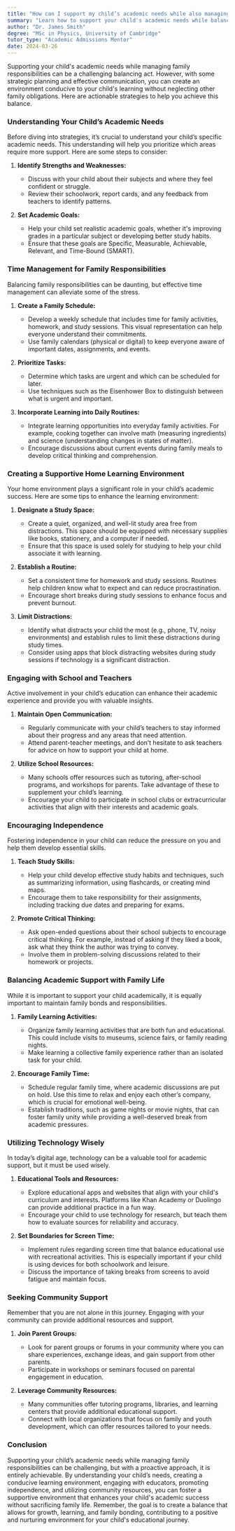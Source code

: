 ```yaml
---
title: "How can I support my child’s academic needs while also managing family responsibilities?"
summary: "Learn how to support your child's academic needs while balancing family responsibilities with effective planning and communication strategies."
author: "Dr. James Smith"
degree: "MSc in Physics, University of Cambridge"
tutor_type: "Academic Admissions Mentor"
date: 2024-03-26
---
```


Supporting your child's academic needs while managing family responsibilities can be a challenging balancing act. However, with some strategic planning and effective communication, you can create an environment conducive to your child's learning without neglecting other family obligations. Here are actionable strategies to help you achieve this balance.

### Understanding Your Child’s Academic Needs

Before diving into strategies, it’s crucial to understand your child’s specific academic needs. This understanding will help you prioritize which areas require more support. Here are some steps to consider:

1. **Identify Strengths and Weaknesses:**
   - Discuss with your child about their subjects and where they feel confident or struggle.
   - Review their schoolwork, report cards, and any feedback from teachers to identify patterns.

2. **Set Academic Goals:**
   - Help your child set realistic academic goals, whether it's improving grades in a particular subject or developing better study habits.
   - Ensure that these goals are Specific, Measurable, Achievable, Relevant, and Time-Bound (SMART).

### Time Management for Family Responsibilities

Balancing family responsibilities can be daunting, but effective time management can alleviate some of the stress.

1. **Create a Family Schedule:**
   - Develop a weekly schedule that includes time for family activities, homework, and study sessions. This visual representation can help everyone understand their commitments.
   - Use family calendars (physical or digital) to keep everyone aware of important dates, assignments, and events.

2. **Prioritize Tasks:**
   - Determine which tasks are urgent and which can be scheduled for later.
   - Use techniques such as the Eisenhower Box to distinguish between what is urgent and important.

3. **Incorporate Learning into Daily Routines:**
   - Integrate learning opportunities into everyday family activities. For example, cooking together can involve math (measuring ingredients) and science (understanding changes in states of matter).
   - Encourage discussions about current events during family meals to develop critical thinking and comprehension.

### Creating a Supportive Home Learning Environment

Your home environment plays a significant role in your child’s academic success. Here are some tips to enhance the learning environment:

1. **Designate a Study Space:**
   - Create a quiet, organized, and well-lit study area free from distractions. This space should be equipped with necessary supplies like books, stationery, and a computer if needed.
   - Ensure that this space is used solely for studying to help your child associate it with learning.

2. **Establish a Routine:**
   - Set a consistent time for homework and study sessions. Routines help children know what to expect and can reduce procrastination.
   - Encourage short breaks during study sessions to enhance focus and prevent burnout.

3. **Limit Distractions:**
   - Identify what distracts your child the most (e.g., phone, TV, noisy environments) and establish rules to limit these distractions during study times.
   - Consider using apps that block distracting websites during study sessions if technology is a significant distraction.

### Engaging with School and Teachers

Active involvement in your child’s education can enhance their academic experience and provide you with valuable insights.

1. **Maintain Open Communication:**
   - Regularly communicate with your child’s teachers to stay informed about their progress and any areas that need attention.
   - Attend parent-teacher meetings, and don’t hesitate to ask teachers for advice on how to support your child at home.

2. **Utilize School Resources:**
   - Many schools offer resources such as tutoring, after-school programs, and workshops for parents. Take advantage of these to supplement your child’s learning.
   - Encourage your child to participate in school clubs or extracurricular activities that align with their interests and academic goals.

### Encouraging Independence

Fostering independence in your child can reduce the pressure on you and help them develop essential skills.

1. **Teach Study Skills:**
   - Help your child develop effective study habits and techniques, such as summarizing information, using flashcards, or creating mind maps.
   - Encourage them to take responsibility for their assignments, including tracking due dates and preparing for exams.

2. **Promote Critical Thinking:**
   - Ask open-ended questions about their school subjects to encourage critical thinking. For example, instead of asking if they liked a book, ask what they think the author was trying to convey.
   - Involve them in problem-solving discussions related to their homework or projects.

### Balancing Academic Support with Family Life

While it is important to support your child academically, it is equally important to maintain family bonds and responsibilities.

1. **Family Learning Activities:**
   - Organize family learning activities that are both fun and educational. This could include visits to museums, science fairs, or family reading nights.
   - Make learning a collective family experience rather than an isolated task for your child.

2. **Encourage Family Time:**
   - Schedule regular family time, where academic discussions are put on hold. Use this time to relax and enjoy each other’s company, which is crucial for emotional well-being.
   - Establish traditions, such as game nights or movie nights, that can foster family unity while providing a well-deserved break from academic pressures.

### Utilizing Technology Wisely

In today’s digital age, technology can be a valuable tool for academic support, but it must be used wisely.

1. **Educational Tools and Resources:**
   - Explore educational apps and websites that align with your child's curriculum and interests. Platforms like Khan Academy or Duolingo can provide additional practice in a fun way.
   - Encourage your child to use technology for research, but teach them how to evaluate sources for reliability and accuracy.

2. **Set Boundaries for Screen Time:**
   - Implement rules regarding screen time that balance educational use with recreational activities. This is especially important if your child is using devices for both schoolwork and leisure.
   - Discuss the importance of taking breaks from screens to avoid fatigue and maintain focus.

### Seeking Community Support

Remember that you are not alone in this journey. Engaging with your community can provide additional resources and support.

1. **Join Parent Groups:**
   - Look for parent groups or forums in your community where you can share experiences, exchange ideas, and gain support from other parents.
   - Participate in workshops or seminars focused on parental engagement in education.

2. **Leverage Community Resources:**
   - Many communities offer tutoring programs, libraries, and learning centers that provide additional educational support.
   - Connect with local organizations that focus on family and youth development, which can offer resources tailored to your needs.

### Conclusion

Supporting your child’s academic needs while managing family responsibilities can be challenging, but with a proactive approach, it is entirely achievable. By understanding your child’s needs, creating a conducive learning environment, engaging with educators, promoting independence, and utilizing community resources, you can foster a supportive environment that enhances your child's academic success without sacrificing family life. Remember, the goal is to create a balance that allows for growth, learning, and family bonding, contributing to a positive and nurturing environment for your child's educational journey.
    